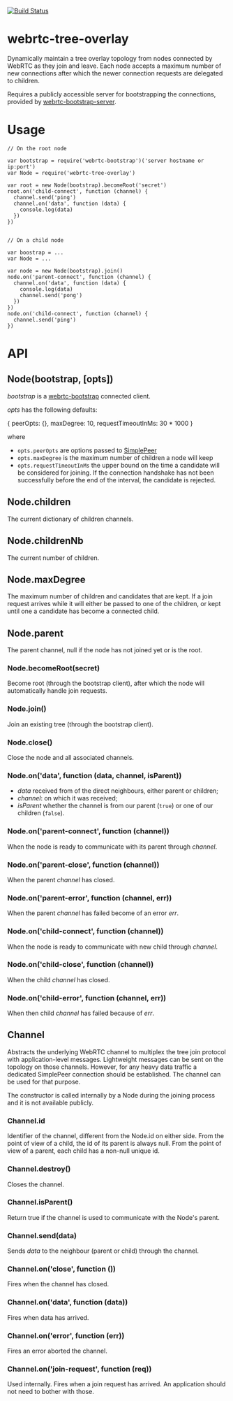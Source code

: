 [![Build Status](https://travis-ci.org/elavoie/webrtc-tree-overlay.svg?branch=master)](https://travis-ci.org/elavoie/webrtc-tree-overlay)

# webrtc-tree-overlay

Dynamically maintain a tree overlay topology from nodes connected by WebRTC as
they join and leave. Each node accepts a maximum number of new connections after which the newer connection requests are delegated to children.

Requires a publicly accessible server for bootstrapping the connections,
provided by [webrtc-bootstrap-server](https://github.com/elavoie/webrtc-bootstrap-server).

# Usage

    // On the root node

    var bootstrap = require('webrtc-bootstrap')('server hostname or ip:port')
    var Node = require('webrtc-tree-overlay')

    var root = new Node(bootstrap).becomeRoot('secret')
    root.on('child-connect', function (channel) {
      channel.send('ping')        
      channel.on('data', function (data) {
        console.log(data)
      })
    })


    // On a child node

    var boostrap = ...
    var Node = ...
 
    var node = new Node(bootstrap).join()
    node.on('parent-connect', function (channel) {
      channel.on('data', function (data) {
        console.log(data)
        channel.send('pong')      
      })
    })
    node.on('child-connect', function (channel) {
      channel.send('ping')        
    })


# API

## Node(bootstrap, [opts])

*bootstrap* is a
[webrtc-bootstrap](https://github.com/elavoie/webrtc-bootstrap) connected
client.

*opts* has the following defaults:

{
  peerOpts: {},
  maxDegree: 10,
  requestTimeoutInMs: 30 * 1000
}

where 
  - `opts.peerOpts` are options passed to [SimplePeer](https://github.com/feross/simple-peer)
  - `opts.maxDegree` is the maximum number of children a node will keep
  - `opts.requestTimeoutInMs` the upper bound on the time a candidate will be considered for joining. If the connection handshake has not been successfully before the end of the interval, the candidate is rejected.

## Node.children

The current dictionary of children channels.

## Node.childrenNb

The current number of children.

## Node.maxDegree

The maximum number of children and candidates that are kept. If a join request arrives while it will either be passed to one of the children, or kept until one a candidate has become a connected child.

## Node.parent

The parent channel, null if the node has not joined yet or is the root.

### Node.becomeRoot(secret)

Become root (through the bootstrap client), after which the node will automatically handle join requests.

### Node.join()

Join an existing tree (through the bootstrap client).

### Node.close()

Close the node and all associated channels.

### Node.on('data', function (data, channel, isParent))
- *data* received from of the direct neighbours, either parent or children;
- *channel*: on which it was received;
- *isParent* whether the channel is from our parent (`true`) or one of our children (`false`).

### Node.on('parent-connect', function (channel))

When the node is ready to communicate with its parent through *channel*.

### Node.on('parent-close', function (channel))

When the parent *channel* has closed. 

### Node.on('parent-error', function (channel, err))

When the parent *channel* has failed become of an error *err*.

### Node.on('child-connect', function (channel))

When the node is ready to communicate with new child through *channel*.

### Node.on('child-close', function (channel))

When the child *channel* has closed. 

### Node.on('child-error', function (channel, err))

When then child *channel* has failed because of *err*.


## Channel

Abstracts the underlying WebRTC channel to multiplex the tree join protocol with application-level messages. Lightweight messages can be sent on the topology on those channels. However, for any heavy data traffic a dedicated SimplePeer connection should be established. The channel can be used for that purpose.

The constructor is called internally by a Node during the joining process and it is not available publicly.

### Channel.id

Identifier of the channel, different from the Node.id on either side. From the point of view of a child, the id of its parent is always null. From the point of view of a parent, each child has a non-null unique id.

### Channel.destroy()

Closes the channel.

### Channel.isParent()

Return true if the channel is used to communicate with the Node's parent.

### Channel.send(data)

Sends *data* to the neighbour (parent or child) through the channel.


### Channel.on('close', function ())

Fires when the channel has closed.

### Channel.on('data', function (data))

Fires when data has arrived.

### Channel.on('error', function (err))

Fires an error aborted the channel.

### Channel.on('join-request', function (req))

Used internally. Fires when a join request has arrived. An application should not need to bother with those. 

